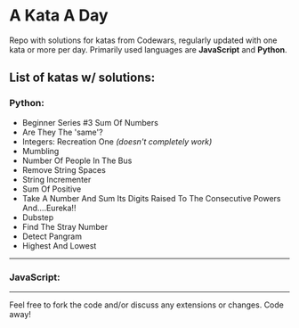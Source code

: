 # A Kata A Day

Repo with solutions for katas from Codewars, regularly updated with one kata or more per day. Primarily used languages are **JavaScript** and **Python**.

## List of katas w/ solutions:

  ### Python:
* Beginner Series #3 Sum Of Numbers
* Are They The 'same'?
* Integers: Recreation One *(doesn't completely work)*
* Mumbling
* Number Of People In The Bus
* Remove String Spaces
* String Incrementer
* Sum Of Positive
* Take A Number And Sum Its Digits Raised To The Consecutive Powers And....Eureka!!
* Dubstep
* Find The Stray Number
* Detect Pangram
* Highest And Lowest
---
  
 ### JavaScript:
  
  
---
  
Feel free to fork the code and/or discuss any extensions or changes. Code away!
